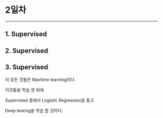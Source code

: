 # 2일차

-----



## 1. Supervised 



## 2. Supervised 



## 3. Supervised 



이 모든 것들은 Machine learning이다.

이것들을 학습 한 뒤에



Supervised 중에서 Logistic Regression을 들고

Deep learing을 학습 할 것이다.